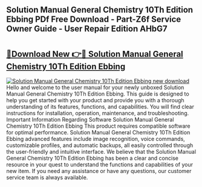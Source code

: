 ## Solution Manual General Chemistry 10Th Edition Ebbing PDf Free Download - Part-Z6f Service Owner Guide - User Repair Edition AHbG7

# <h2><a href="http://bc68357.oget.top/?id=Solution+Manual+General+Chemistry+10Th+Edition+Ebbing">🔗Download New 👉🔴 Solution Manual General Chemistry 10Th Edition Ebbing</a></h2>

[![Solution Manual General Chemistry 10Th Edition Ebbing new download](https://i.imgur.com/5g1atiW.png)](http://bc68357.oget.top/?id=Solution+Manual+General+Chemistry+10Th+Edition+Ebbing)
Hello and welcome to the user manual for your newly unboxed Solution Manual General Chemistry 10Th Edition Ebbing. This guide is designed to help you get started with your product and provide you with a thorough understanding of its features, functions, and capabilities. You will find clear instructions for installation, operation, maintenance, and troubleshooting. Important Information Regarding Software Solution Manual General Chemistry 10Th Edition Ebbing This product requires compatible software for optimal performance. Solution Manual General Chemistry 10Th Edition Ebbing advanced features include image recognition, voice commands, customizable profiles, and automatic backups, all easily controlled through the user-friendly and intuitive interface. We believe that the Solution Manual General Chemistry 10Th Edition Ebbing has been a clear and concise resource in your quest to understand the functions and capabilities of your new item. If you need any assistance or have any questions, our customer service team is always available.
